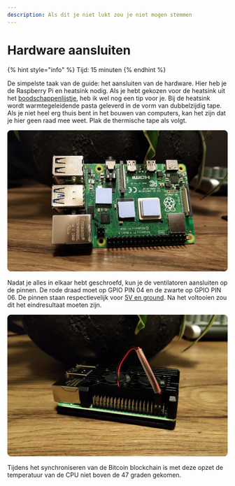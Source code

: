 ```yaml
---
description: Als dit je niet lukt zou je niet mogen stemmen
---
```


# Hardware aansluiten

{% hint style="info" %}
Tijd: 15 minuten
{% endhint %}

De simpelste taak van de guide: het aansluiten van de hardware. Hier heb je de Raspberry Pi en heatsink nodig. Als je hebt gekozen voor de heatsink uit het [boodschappenlijstje](https://node.bitdeal.nl/introductie/benodigdheden), heb ik wel nog een tip voor je. Bij de heatsink wordt warmtegeleidende pasta geleverd in de vorm van dubbelzijdig tape. Als je niet heel erg thuis bent in het bouwen van computers, kan het zijn dat je hier geen raad mee weet. Plak de thermische tape als volgt.

![Raspberry Pi met thermische tape](../.gitbook/assets/paste-copy.png)

Nadat je alles in elkaar hebt geschroefd, kun je de ventilatoren aansluiten op de pinnen. De rode draad moet op GPIO PIN 04 en de zwarte op GPIO PIN 06. De pinnen staan respectievelijk voor [5V en ground](https://www.raspberrypi.org/documentation/usage/gpio/). Na het voltooien zou dit het eindresultaat moeten zijn.

![Raspberry Pi met heatsink](../.gitbook/assets/aangesloten.png)

Tijdens het synchroniseren van de Bitcoin blockchain is met deze opzet de temperatuur van de CPU niet boven de 47 graden gekomen.

